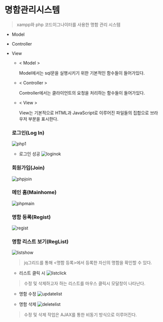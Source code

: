 # 명함관리시스템

> xampp와 php 코드이그나이터를 사용한 명함 관리 시스템

+ Model
+ Controller
+ View


  - < Model >

     Model에서는 sql문을 실행시키기 위한 기본적인 함수들이 들어가있다.
    
  - < Controller >
     
     Controller에서는 클라이언트의 요청을 처리하는 함수들이 들어가있다.
     
  - < View >

     View는 기본적으로 HTML과 JavaScript로 이루어진 파일들의 집합으로 브라우저 부분을 표시한다.
     
    
  ### 로그인(Log In)
    ![php1](https://user-images.githubusercontent.com/49848867/187021994-6482195e-2d23-45cc-ac42-1e5147c94422.png)
    
  - 로그인 성공
    ![loginok](https://user-images.githubusercontent.com/49848867/187021961-e7cc9d8a-e1a9-4fce-af7b-2bb775457ab3.png)
  
  ### 회원가입(Join)
    ![phpjoin](https://user-images.githubusercontent.com/49848867/187021957-acb967ab-8624-4315-b436-3e3d1f2da3f7.png)
    
  ### 메인 홈(Mainhome)
    ![phpmain](https://user-images.githubusercontent.com/49848867/187022021-85c80c20-9711-4aed-b803-260d85a2f26e.png)
    
  ### 명함 등록(Regist)
    ![regist](https://user-images.githubusercontent.com/49848867/187022032-55324b64-3c16-4e2b-acff-5e02b1fabb7c.png)
    
  ### 명함 리스트 보기(RegList)
    ![listshow](https://user-images.githubusercontent.com/49848867/187022060-fa54bbc6-199f-4ed5-aae6-f7efece030ac.png)
  > jq그리드를 통해 <명함 등록>에서 등록한 자신의 명함을 확인할 수 있다.
    
  - 리스트 클릭 시
  ![listclick](https://user-images.githubusercontent.com/49848867/187022077-4e0870f0-55e6-4c61-94f0-a39d8b4307e6.png)
  > 수정 및 삭제하고자 하는 리스트를 마우스 클릭시 모달창이 나타난다.
  
  - 명함 수정
  ![updatelist](https://user-images.githubusercontent.com/49848867/187022089-73b77a09-1bf8-4f4a-bd1f-1f1af19152d5.png)
  
  - 명함 삭제
  ![deletelist](https://user-images.githubusercontent.com/49848867/187022130-c87e2572-e3ff-4be6-80ec-05ae93362567.png)
  
  > 수정 및 삭제 작업은 AJAX를 통한 비동기 방식으로 이루어진다.
